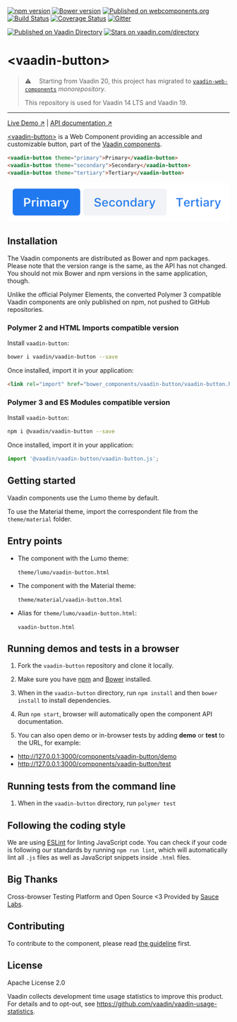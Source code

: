 [![npm version](https://badgen.net/npm/v/@vaadin/vaadin-button)](https://www.npmjs.com/package/@vaadin/vaadin-button)
[![Bower version](https://badgen.net/github/release/vaadin/vaadin-button)](https://github.com/vaadin/vaadin-button/releases)
[![Published on webcomponents.org](https://img.shields.io/badge/webcomponents.org-published-blue.svg)](https://www.webcomponents.org/element/vaadin/vaadin-button)
[![Build Status](https://travis-ci.org/vaadin/vaadin-button.svg?branch=master)](https://travis-ci.org/vaadin/vaadin-button)
[![Coverage Status](https://coveralls.io/repos/github/vaadin/vaadin-button/badge.svg?branch=master)](https://coveralls.io/github/vaadin/vaadin-button?branch=master)
[![Gitter](https://badges.gitter.im/Join%20Chat.svg)](https://gitter.im/vaadin/web-components?utm_source=badge&utm_medium=badge&utm_campaign=pr-badge)

[![Published on Vaadin  Directory](https://img.shields.io/badge/Vaadin%20Directory-published-00b4f0.svg)](https://vaadin.com/directory/component/vaadinvaadin-button)
[![Stars on vaadin.com/directory](https://img.shields.io/vaadin-directory/star/vaadinvaadin-button.svg)](https://vaadin.com/directory/component/vaadinvaadin-button)

# &lt;vaadin-button&gt;

> ⚠️ 　Starting from Vaadin 20, this project has migrated to [`vaadin-web-components`](https://github.com/vaadin/vaadin-web-components/tree/master/packages/vaadin-button) *monorepository*.
>
> This repository is used for Vaadin 14 LTS and Vaadin 19.

---

[Live Demo ↗](https://vaadin.com/components/vaadin-button/html-examples)
|
[API documentation ↗](https://vaadin.com/components/vaadin-button/html-api)

[&lt;vaadin-button&gt;](https://vaadin.com/components/vaadin-button) is a Web Component providing an accessible and customizable button, part of the [Vaadin components](https://vaadin.com/components).

<!--
```
<custom-element-demo>
  <template>
    <script src="../webcomponentsjs/webcomponents-lite.js"></script>
    <link rel="import" href="vaadin-button.html">
    <next-code-block></next-code-block>
  </template>
</custom-element-demo>
```
-->
```html
<vaadin-button theme="primary">Primary</vaadin-button>
<vaadin-button theme="secondary">Secondary</vaadin-button>
<vaadin-button theme="tertiary">Tertiary</vaadin-button>
```

[<img src="https://raw.githubusercontent.com/vaadin/vaadin-button/master/screenshot.png" alt="Screenshot of vaadin-button, using the default Lumo theme">](https://vaadin.com/components/vaadin-button)

## Installation

The Vaadin components are distributed as Bower and npm packages.
Please note that the version range is the same, as the API has not changed.
You should not mix Bower and npm versions in the same application, though.

Unlike the official Polymer Elements, the converted Polymer 3 compatible Vaadin components
are only published on npm, not pushed to GitHub repositories.

### Polymer 2 and HTML Imports compatible version

Install `vaadin-button`:

```sh
bower i vaadin/vaadin-button --save
```

Once installed, import it in your application:

```html
<link rel="import" href="bower_components/vaadin-button/vaadin-button.html">
```
### Polymer 3 and ES Modules compatible version

Install `vaadin-button`:

```sh
npm i @vaadin/vaadin-button --save
```

Once installed, import it in your application:

```js
import '@vaadin/vaadin-button/vaadin-button.js';
```

## Getting started

Vaadin components use the Lumo theme by default.

To use the Material theme, import the correspondent file from the `theme/material` folder.

## Entry points

- The component with the Lumo theme:

  `theme/lumo/vaadin-button.html`

- The component with the Material theme:

  `theme/material/vaadin-button.html`

- Alias for `theme/lumo/vaadin-button.html`:

  `vaadin-button.html`


## Running demos and tests in a browser

1. Fork the `vaadin-button` repository and clone it locally.

1. Make sure you have [npm](https://www.npmjs.com/) and [Bower](https://bower.io) installed.

1. When in the `vaadin-button` directory, run `npm install` and then `bower install` to install dependencies.

1. Run `npm start`, browser will automatically open the component API documentation.

1. You can also open demo or in-browser tests by adding **demo** or **test** to the URL, for example:

  - http://127.0.0.1:3000/components/vaadin-button/demo
  - http://127.0.0.1:3000/components/vaadin-button/test


## Running tests from the command line

1. When in the `vaadin-button` directory, run `polymer test`


## Following the coding style

We are using [ESLint](http://eslint.org/) for linting JavaScript code. You can check if your code is following our standards by running `npm run lint`, which will automatically lint all `.js` files as well as JavaScript snippets inside `.html` files.


## Big Thanks

Cross-browser Testing Platform and Open Source <3 Provided by [Sauce Labs](https://saucelabs.com).


## Contributing

  To contribute to the component, please read [the guideline](https://github.com/vaadin/vaadin-core/blob/master/CONTRIBUTING.md) first.


## License

Apache License 2.0

Vaadin collects development time usage statistics to improve this product. For details and to opt-out, see https://github.com/vaadin/vaadin-usage-statistics.
